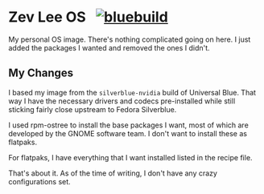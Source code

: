 # Zev Lee OS &nbsp; [![bluebuild](https://github.com/zevlee/os/actions/workflows/build.yml/badge.svg)](https://github.com/zevlee/os/actions/workflows/build.yml)

My personal OS image. There's nothing complicated going on here. I just added
the packages I wanted and removed the ones I didn't.

## My Changes

I based my image from the `silverblue-nvidia` build of Universal Blue. That way
I have the necessary drivers and codecs pre-installed while still sticking
fairly close upstream to Fedora Silverblue.

I used rpm-ostree to install the base packages I want, most of which are
developed by the GNOME software team. I don't want to install these as
flatpaks.

For flatpaks, I have everything that I want installed listed in the recipe
file.

That's about it. As of the time of writing, I don't have any crazy
configurations set.
